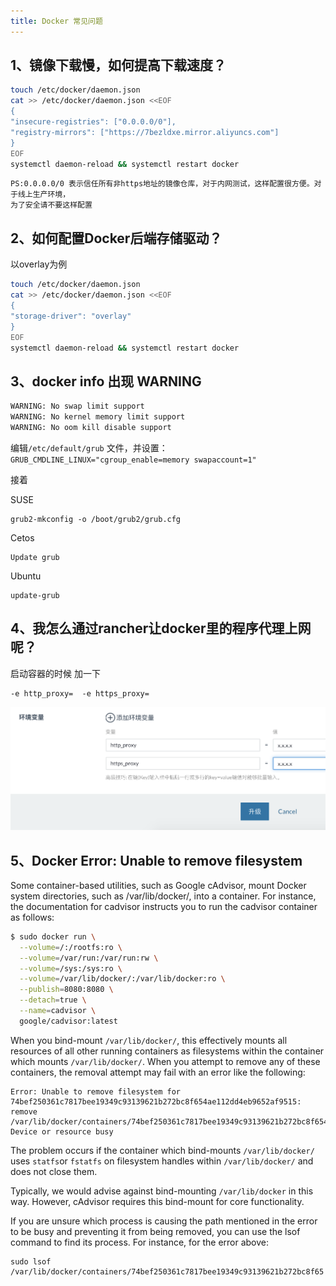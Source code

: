 ```yaml
---
title: Docker 常见问题
---
```


## 1、镜像下载慢，如何提高下载速度？

```bash
touch /etc/docker/daemon.json
cat >> /etc/docker/daemon.json <<EOF
{
"insecure-registries": ["0.0.0.0/0"],
"registry-mirrors": ["https://7bezldxe.mirror.aliyuncs.com"]
}
EOF
systemctl daemon-reload && systemctl restart docker
```
```
PS:0.0.0.0/0 表示信任所有非https地址的镜像仓库，对于内网测试，这样配置很方便。对于线上生产环境，
为了安全请不要这样配置
```
## 2、如何配置Docker后端存储驱动？
以overlay为例

```bash
touch /etc/docker/daemon.json
cat >> /etc/docker/daemon.json <<EOF
{
"storage-driver": "overlay"
}
EOF
systemctl daemon-reload && systemctl restart docker
```
## 3、docker info 出现 WARNING

```bash
WARNING: No swap limit support
WARNING: No kernel memory limit support
WARNING: No oom kill disable support 
```
编辑`/etc/default/grub` 文件，并设置：
`GRUB_CMDLINE_LINUX="cgroup_enable=memory swapaccount=1"`

接着

SUSE

```
grub2-mkconfig -o /boot/grub2/grub.cfg
```
Cetos

```
Update grub
```
Ubuntu

```
update-grub
```
## 4、我怎么通过rancher让docker里的程序代理上网呢？

启动容器的时候 加一下 
```
-e http_proxy=  -e https_proxy=
```

![proxy](img/proxy.png)

## 5、Docker Error: Unable to remove filesystem
Some container-based utilities, such as Google cAdvisor, mount Docker system directories, such as /var/lib/docker/, into a container. For instance, the documentation for cadvisor instructs you to run the cadvisor container as follows:

````bash
$ sudo docker run \
  --volume=/:/rootfs:ro \
  --volume=/var/run:/var/run:rw \
  --volume=/sys:/sys:ro \
  --volume=/var/lib/docker/:/var/lib/docker:ro \
  --publish=8080:8080 \
  --detach=true \
  --name=cadvisor \
  google/cadvisor:latest
````
When you bind-mount `/var/lib/docker/`, this effectively mounts all resources of all other running containers as filesystems within the container which mounts `/var/lib/docker/`. When you attempt to remove any of these containers, the removal attempt may fail with an error like the following:

```
Error: Unable to remove filesystem for
74bef250361c7817bee19349c93139621b272bc8f654ae112dd4eb9652af9515:
remove /var/lib/docker/containers/74bef250361c7817bee19349c93139621b272bc8f654ae112dd4eb9652af9515/shm:
Device or resource busy
```
The problem occurs if the container which bind-mounts `/var/lib/docker/` uses `statfs`or `fstatfs` on filesystem handles within `/var/lib/docker/` and does not close them.

Typically, we would advise against bind-mounting `/var/lib/docker` in this way. However, cAdvisor requires this bind-mount for core functionality.

If you are unsure which process is causing the path mentioned in the error to be busy and preventing it from being removed, you can use the lsof command to find its process. For instance, for the error above:

```
sudo lsof /var/lib/docker/containers/74bef250361c7817bee19349c93139621b272bc8f65
```
